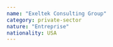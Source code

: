 ```yaml
---
name: "Exeltek Consulting Group"
category: private-sector
nature: "Entreprise"
nationality: USA
---
```

    